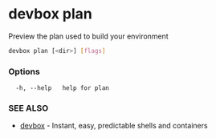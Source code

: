 # devbox plan

Preview the plan used to build your environment

```bash
devbox plan [<dir>] [flags]
```

### Options

```text
  -h, --help   help for plan
```

### SEE ALSO

* [devbox](./devbox.md)	 - Instant, easy, predictable shells and containers

